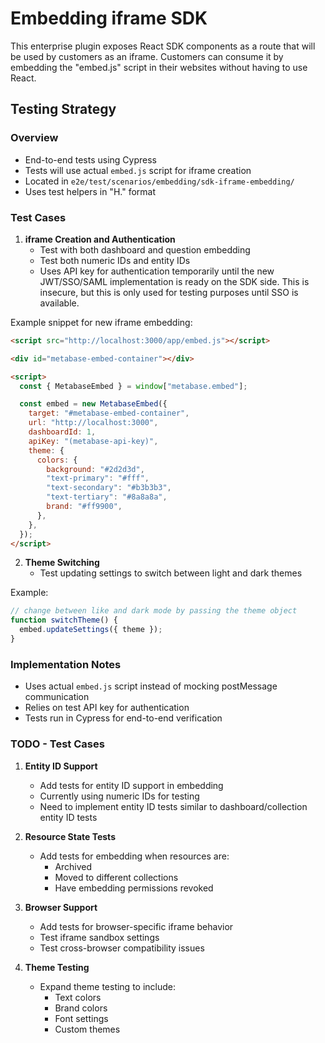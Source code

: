 # Embedding iframe SDK

This enterprise plugin exposes React SDK components as a route that will be used by customers as an iframe. Customers can consume it by embedding the "embed.js" script in their websites without having to use React.

## Testing Strategy

### Overview

- End-to-end tests using Cypress
- Tests will use actual `embed.js` script for iframe creation
- Located in `e2e/test/scenarios/embedding/sdk-iframe-embedding/`
- Uses test helpers in "H." format

### Test Cases

1. **iframe Creation and Authentication**
   - Test with both dashboard and question embedding
   - Test both numeric IDs and entity IDs
   - Uses API key for authentication temporarily until the new JWT/SSO/SAML implementation is ready on the SDK side. This is insecure, but this is only used for testing purposes until SSO is available.

Example snippet for new iframe embedding:

```html
<script src="http://localhost:3000/app/embed.js"></script>

<div id="metabase-embed-container"></div>

<script>
  const { MetabaseEmbed } = window["metabase.embed"];

  const embed = new MetabaseEmbed({
    target: "#metabase-embed-container",
    url: "http://localhost:3000",
    dashboardId: 1,
    apiKey: "(metabase-api-key)",
    theme: {
      colors: {
        background: "#2d2d3d",
        "text-primary": "#fff",
        "text-secondary": "#b3b3b3",
        "text-tertiary": "#8a8a8a",
        brand: "#ff9900",
      },
    },
  });
</script>
```

2. **Theme Switching**
   - Test updating settings to switch between light and dark themes

Example:

```javascript
// change between like and dark mode by passing the theme object
function switchTheme() {
  embed.updateSettings({ theme });
}
```

### Implementation Notes

- Uses actual `embed.js` script instead of mocking postMessage communication
- Relies on test API key for authentication
- Tests run in Cypress for end-to-end verification

### TODO - Test Cases

1. **Entity ID Support**

   - Add tests for entity ID support in embedding
   - Currently using numeric IDs for testing
   - Need to implement entity ID tests similar to dashboard/collection entity ID tests

2. **Resource State Tests**

   - Add tests for embedding when resources are:
     - Archived
     - Moved to different collections
     - Have embedding permissions revoked

3. **Browser Support**

   - Add tests for browser-specific iframe behavior
   - Test iframe sandbox settings
   - Test cross-browser compatibility issues

4. **Theme Testing**
   - Expand theme testing to include:
     - Text colors
     - Brand colors
     - Font settings
     - Custom themes
